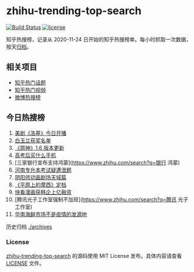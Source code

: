 # zhihu-trending-top-search

[![Build Status](https://github.com/justjavac/zhihu-trending-top-search/workflows/ci/badge.svg?branch=main)](https://github.com/justjavac/zhihu-trending-top-search/actions)
[![license](https://img.shields.io/github/license/justjavac/zhihu-trending-top-search)](https://github.com/justjavac/zhihu-trending-top-search/blob/main/LICENSE)

知乎热搜榜，记录从 2020-11-24 日开始的知乎热搜榜单。每小时抓取一次数据，按天[归档](./archives)。

## 相关项目

- [知乎热门话题](https://github.com/justjavac/zhihu-trending-hot-questions)
- [知乎热门视频](https://github.com/justjavac/zhihu-trending-hot-video)
- [微博热搜榜](https://github.com/justjavac/weibo-trending-hot-search)

## 今日热搜榜

<!-- BEGIN -->
<!-- 最后更新时间 Fri Jun 11 2021 01:37:14 GMT+0800 (China Standard Time) -->

1. [美剧《洛基》今日开播](https://www.zhihu.com/search?q=洛基)
2. [白玉兰获奖名单](https://www.zhihu.com/search?q=白玉兰)
3. [《原神》1.6 版本更新](https://www.zhihu.com/search?q=原神)
4. [高考后买什么手机](https://www.zhihu.com/search?q=高考后手机)
5. [三家银行宣布支持鸿蒙](https://www.zhihu.com/search?q=银行 鸿蒙)
6. [河南专升本考试疑遭泄题](https://www.zhihu.com/search?q=河南专升本)
7. [阴阳师动画剧场天域篇](https://www.zhihu.com/search?q=阴阳师)
8. [《平原上的摩西》定档](https://www.zhihu.com/search?q=平原上的摩西)
9. [快看漫画获韩企上亿融资](https://www.zhihu.com/search?q=快看漫画)
10. [腾讯光子工作室强制不加班](https://www.zhihu.com/search?q=腾讯 光子工作室)
11. [华南海鲜市场不是疫情的发源地](https://www.zhihu.com/search?q=华南海鲜市场)

<!-- END -->

历史归档 [./archives](./archives)

### License

[zhihu-trending-top-search](https://github.com/justjavac/zhihu-trending-top-search)
的源码使用 MIT License 发布。具体内容请查看 [LICENSE](./LICENSE) 文件。
